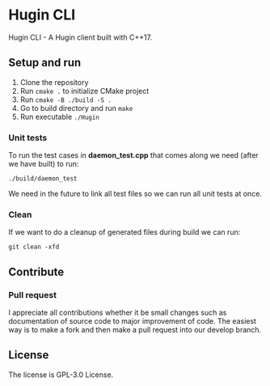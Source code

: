 # Hugin CLI
Hugin CLI - A Hugin client built with C++17. 

## Setup and run

1. Clone the repository
2. Run `cmake .` to initialize CMake project
3. Run `cmake -B ./build -S .`
4. Go to build directory and run `make`
5. Run executable `./Hugin`

### Unit tests

To run the test cases in **daemon_test.cpp** that comes along we need (after we have built) to run:

`./build/daemon_test`

We need in the future to link all test files so we can run all unit tests at once.

### Clean 

If we want to do a cleanup of generated files during build we can run:

`git clean -xfd`

## Contribute

### Pull request

I appreciate all contributions whether it be small changes such as documentation of source code to major improvement of code. The easiest way is to make a fork and then make a pull request into our develop branch. 

## License

The license is GPL-3.0 License.
